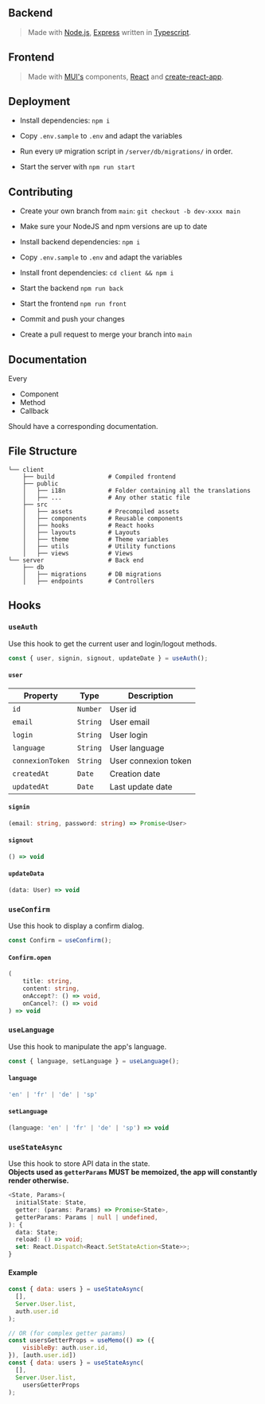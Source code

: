 ## Backend

> Made with [Node.js](https://nodejs.org/en/), [Express](https://expressjs.com/) written in [Typescript](https://www.typescriptlang.org/).

## Frontend

> Made with [MUI's](https://mui.com/) components, [React](https://reactjs.org/) and [create-react-app](https://facebook.github.io/create-react-app/).

## Deployment

- Install dependencies: `npm i`

- Copy `.env.sample` to `.env` and adapt the variables

- Run every `UP` migration script in `/server/db/migrations/` in order.

- Start the server with `npm run start`

## Contributing

- Create your own branch from `main`: `git checkout -b dev-xxxx main`

- Make sure your NodeJS and npm versions are up to date

- Install backend dependencies: `npm i`

- Copy `.env.sample` to `.env` and adapt the variables

- Install front dependencies: `cd client && npm i`

- Start the backend `npm run back`

- Start the frontend `npm run front`

- Commit and push your changes

- Create a pull request to merge your branch into `main`

## Documentation

Every

- Component
- Method
- Callback

Should have a corresponding documentation.


## File Structure

```
└── client
	├── build    			# Compiled frontend
	├── public
	│	├── i18n			# Folder containing all the translations
	│	├── ...      		# Any other static file
	├── src
	│	├── assets  		# Precompiled assets
	│	├── components 		# Reusable components
	│	├── hooks     		# React hooks
	│	├── layouts    		# Layouts
	│	├── theme     		# Theme variables
	│	├── utils       	# Utility functions
	│	├── views       	# Views
└── server 					# Back end
	├── db	
	│	├── migrations  	# DB migrations
	│	├── endpoints 		# Controllers
```

## Hooks

### `useAuth`

Use this hook to get the current user and login/logout methods.
```js
const { user, signin, signout, updateDate } = useAuth();
```

#### `user`

| Property | Type | Description |
| --- | --- | --- |
| `id` | `Number` | User id |
| `email` | `String` | User email |
| `login` | `String` | User login |
| `language` | `String` | User language |
| `connexionToken` | `String` | User connexion token |
| `createdAt` | `Date` | Creation date |
| `updatedAt` | `Date` | Last update date |

#### `signin`

```ts
(email: string, password: string) => Promise<User>
```

#### `signout`

```ts
() => void
```

#### `updateData`

```ts
(data: User) => void
```

### `useConfirm`

Use this hook to display a confirm dialog.
```ts
const Confirm = useConfirm();
```

#### `Confirm.open`

```ts
(
	title: string,
	content: string,
	onAccept?: () => void,
	onCancel?: () => void
) => void
```

### `useLanguage`

Use this hook to manipulate the app's language.
```ts
const { language, setLanguage } = useLanguage();
```

#### `language`

```ts
'en' | 'fr' | 'de' | 'sp'
```

#### `setLanguage`

```ts
(language: 'en' | 'fr' | 'de' | 'sp') => void
```

### `useStateAsync`

Use this hook to store API data in the state.  
**Objects used as `getterParams` MUST be memoized, the app will constantly render otherwise.**
```ts
<State, Params>(
  initialState: State,
  getter: (params: Params) => Promise<State>,
  getterParams: Params | null | undefined,
): {
  data: State;
  reload: () => void;
  set: React.Dispatch<React.SetStateAction<State>>;
}
```

#### Example

```js
const { data: users } = useStateAsync(
  [],
  Server.User.list,
  auth.user.id
);

// OR (for complex getter params)
const usersGetterProps = useMemo(() => ({
	visibleBy: auth.user.id,
}), [auth.user.id])
const { data: users } = useStateAsync(
  [],
  Server.User.list,
	usersGetterProps
);
```